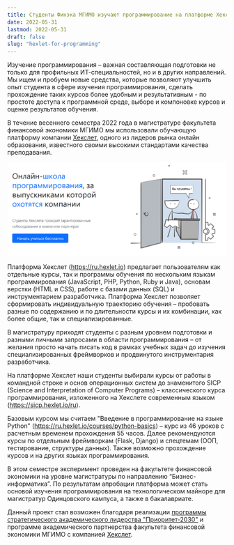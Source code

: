```yaml
---
title: Студенты Финэка МГИМО изучают программирование на платформе Хекслет
date: 2022-05-31
lastmod: 2022-05-31
draft: false
slug: "hexlet-for-programming"
---
```


[hexlet]: https://ru.hexlet.io

Изучение программирования – важная составляющая подготовки не только для профильных ИТ-специальностей, но и в других направлений. Мы ищем и пробуем новые средства, которые позволяют улучшить опыт студента в сфере изучения программирования, сделать прохождение таких курсов более удобным и результативным - по простоте доступа к программной среде, выборе и компоновке курсов и оценке результатов обучения.

В течение весеннего семестра 2022 года в магистратуре факультета финансовой экономики МГИМО
мы использовали обучающую платформу компании [Хекслет][hexlet], одного из лидеров рынка онлайн образования, известного своими высокими стандартами качества преподавания.

![](hexlet.png)

Платформа Хекслет (<https://ru.hexlet.io>) предлагает пользователям как отдельные курсы, так и программы обучения по нескольким языкам программирования (JavaScript, PHP, Python, Ruby и Java), основам верстки (HTML и CSS), работе с базами данных (SQL) и инструментарием разработчика. Платформа Хекслет позволяет сформировать индивидуальную траекторию обучения – пробовать разные по содержанию и по длительности курсы и их комбинации, как более общие, так и специализированные.

В магистратуру приходят студенты с разным уровнем подготовки и разными личными запросами в области программирования – от желания просто начать писать код в рамках учебных задач до изучения специализированных фреймворков и продвинутого инструментария разработчика.

На платформе Хекслет наши студенты выбирали курсы от работы в командной строке и основ операционных систем до знаменитого SICP (Science and Interpretation of Computer Programs) – классического курса программирования, изложенного на Хекслете современным языком (<https://sicp.hexlet.io/ru>).

Базовым курсом мы считаем "Введение в программирование на языке Python" (<https://ru.hexlet.io/courses/python-basics>) – курс из 46 уроков с расчетным временем прохождения 55 часов. Далее рекомендуются курсы по отдельным фреймворкам (Flask, Django) и спецтемам (ООП, тестирование, структуры данных). Также возможно прохождение курсов и на других языках программирования.

<!--
Вставка “Как идут занятия студентов Финэка на Хекслете?”

Лекционные и практические занятия идут сразу в полноценной программной среде. Контроль усвоения материала небольшие, быстро проверяемые задания по написанию кода.

Во время работы с практической частью курса у вас открыт браузер, в котором развернут редактор и среда разработки. Ваш код должен пройти проверку юнит-тестом для перехода на следующий уровень.

Со стороны администратора учебной группы мы можем объединять студентов в группы или команды и видеть прогресс в изучении каждого из выбранных курсов.

Прохождение курсов сопровождается консультациями преподавателей кафедры математических методов и бизнес-информатики Финэка МГИМО

С.М. Рощин, старший преподаватель кафедре ММБИ Финэка МГИМО: “Нам понравился широкий спектр доступных для изучения тем – основы Python, ООП, веб-разработка, автоматическое тестирование, Flake8, Flask и Django. Базовые материалы на платформе предоставляются бесплатно. При изучении каждого курса присутствует теоретический блок, тест и практическая часть. Также по завершению курса проводятся испытания – задания, по результатам выполнения которых можно узнать качество усвоения всего пройденного материала и выставить оценку.

В целом ресурс Hexlet.io очень понравился. Здесь хорошо структурирован материал и изложен в доступной форме. Спасибо авторам за полезный ресурс для изучения программирования и усилия по его развитию.”
-->

В этом семестре эксперимент проведен на факультете финансовой экономики на уровне магистратуры по направлению “Бизнес-информатика”. По результатам апробации платформа может стать основой изучения программирования на технологическом майноре для магистратур Одинцовского кампуса, а также в бакалавриате.

Данный проект стал возможен благодаря реализации [программы стратегического академического лидерства "Приоритет-2030"](https://inno.mgimo.ru/) и программе академического партнерства факультета финансовой экономики МГИМО с компанией [Хекслет][hexlet].

